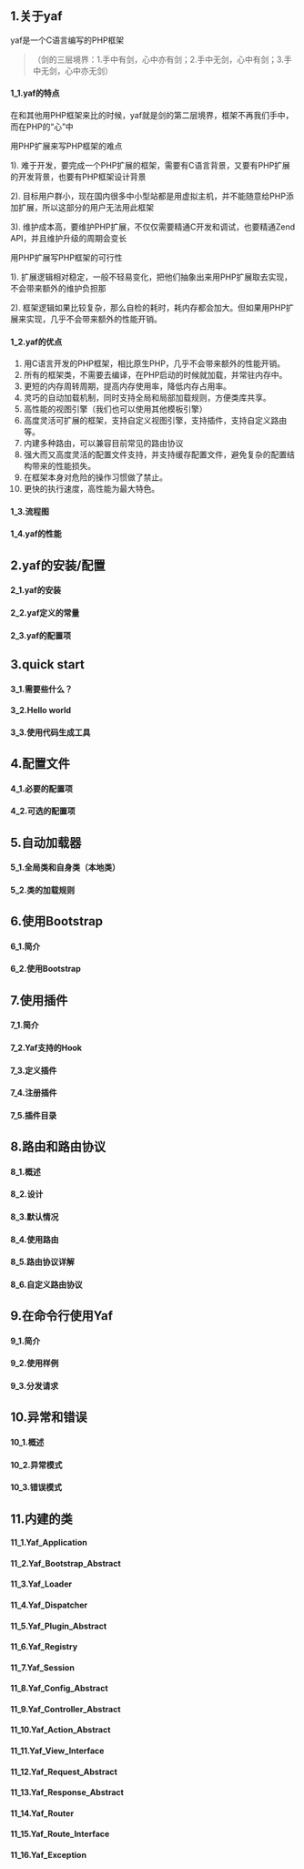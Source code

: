 ## 1.关于yaf

yaf是一个C语言编写的PHP框架

> （剑的三层境界：1.手中有剑，心中亦有剑；2.手中无剑，心中有剑；3.手中无剑，心中亦无剑）
>
> 

#### 1_1.yaf的特点

在和其他用PHP框架来比的时候，yaf就是剑的第二层境界，框架不再我们手中，而在PHP的“心”中



用PHP扩展来写PHP框架的难点

1). 难于开发，要完成一个PHP扩展的框架，需要有C语言背景，又要有PHP扩展的开发背景，也要有PHP框架设计背景

2). 目标用户群小，现在国内很多中小型站都是用虚拟主机，并不能随意给PHP添加扩展，所以这部分的用户无法用此框架

3). 维护成本高，要维护PHP扩展，不仅仅需要精通C开发和调试，也要精通Zend API，并且维护升级的周期会变长



用PHP扩展写PHP框架的可行性

1). 扩展逻辑相对稳定，一般不轻易变化，把他们抽象出来用PHP扩展取去实现，不会带来额外的维护负担那

2). 框架逻辑如果比较复杂，那么自检的耗时，耗内存都会加大。但如果用PHP扩展来实现，几乎不会带来额外的性能开销。



#### 1_2.yaf的优点



1. 用C语言开发的PHP框架，相比原生PHP，几乎不会带来额外的性能开销。
2. 所有的框架类，不需要去编译，在PHP启动的时候就加载，并常驻内存中。
3. 更短的内存周转周期，提高内存使用率，降低内存占用率。
4. 灵巧的自动加载机制，同时支持全局和局部加载规则，方便类库共享。
5. 高性能的视图引擎（我们也可以使用其他模板引擎）
6. 高度灵活可扩展的框架，支持自定义视图引擎，支持插件，支持自定义路由等。
7. 内建多种路由，可以兼容目前常见的路由协议
8. 强大而又高度灵活的配置文件支持，并支持缓存配置文件，避免复杂的配置结构带来的性能损失。
9. 在框架本身对危险的操作习惯做了禁止。
10. 更快的执行速度，高性能为最大特色。



#### 1_3.流程图

#### 1_4.yaf的性能

## 2.yaf的安装/配置

#### 2_1.yaf的安装

#### 2_2.yaf定义的常量

#### 2_3.yaf的配置项

## 3.quick start

#### 3_1.需要些什么？

#### 3_2.Hello world

#### 3_3.使用代码生成工具

## 4.配置文件

#### 4_1.必要的配置项

#### 4_2.可选的配置项

## 5.自动加载器

#### 5_1.全局类和自身类（本地类）

#### 5_2.类的加载规则

## 6.使用Bootstrap

#### 6_1.简介

#### 6_2.使用Bootstrap

## 7.使用插件

#### 7_1.简介

#### 7_2.Yaf支持的Hook

#### 7_3.定义插件

#### 7_4.注册插件

#### 7_5.插件目录

## 8.路由和路由协议

#### 8_1.概述

#### 8_2.设计

#### 8_3.默认情况

#### 8_4.使用路由

#### 8_5.路由协议详解

#### 8_6.自定义路由协议

## 9.在命令行使用Yaf

#### 9_1.简介

#### 9_2.使用样例

#### 9_3.分发请求

## 10.异常和错误

#### 10_1.概述

#### 10_2.异常模式

#### 10_3.错误模式

## 11.内建的类

#### 11_1.Yaf_Application

#### 11_2.Yaf_Bootstrap_Abstract

#### 11_3.Yaf_Loader

#### 11_4.Yaf_Dispatcher

#### 11_5.Yaf_Plugin_Abstract

#### 11_6.Yaf_Registry

#### 11_7.Yaf_Session

#### 11_8.Yaf_Config_Abstract

#### 11_9.Yaf_Controller_Abstract

#### 11_10.Yaf_Action_Abstract

#### 11_11.Yaf_View_Interface

#### 11_12.Yaf_Request_Abstract

#### 11_13.Yaf_Response_Abstract

#### 11_14.Yaf_Router

#### 11_15.Yaf_Route_Interface

#### 11_16.Yaf_Exception


